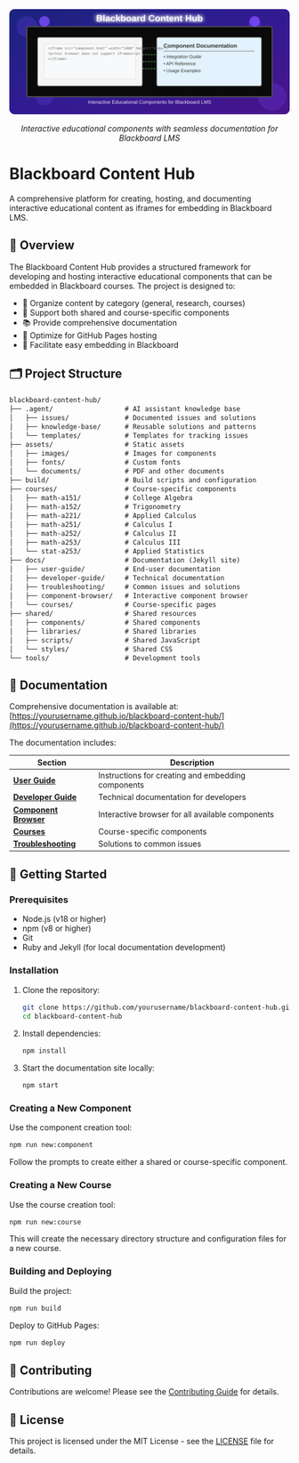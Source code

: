 <div align="center">
  <img src="assets/images/blackboard-content-hub-logo.svg" alt="Blackboard Content Hub" width="800">
  <p><em>Interactive educational components with seamless documentation for Blackboard LMS</em></p>
</div>

# Blackboard Content Hub

A comprehensive platform for creating, hosting, and documenting interactive educational content as iframes for embedding in Blackboard LMS.

## 🎯 Overview

The Blackboard Content Hub provides a structured framework for developing and hosting interactive educational components that can be embedded in Blackboard courses. The project is designed to:

- 🏢 Organize content by category (general, research, courses)
- 🔄 Support both shared and course-specific components
- 📚 Provide comprehensive documentation
- 🚀 Optimize for GitHub Pages hosting
- 🔌 Facilitate easy embedding in Blackboard

## 🗂️ Project Structure

```
blackboard-content-hub/
├── .agent/                  # AI assistant knowledge base
│   ├── issues/              # Documented issues and solutions
│   ├── knowledge-base/      # Reusable solutions and patterns
│   └── templates/           # Templates for tracking issues
├── assets/                  # Static assets
│   ├── images/              # Images for components
│   ├── fonts/               # Custom fonts
│   └── documents/           # PDF and other documents
├── build/                   # Build scripts and configuration
├── courses/                 # Course-specific components
│   ├── math-a151/           # College Algebra
│   ├── math-a152/           # Trigonometry
│   ├── math-a221/           # Applied Calculus
│   ├── math-a251/           # Calculus I
│   ├── math-a252/           # Calculus II
│   ├── math-a253/           # Calculus III
│   └── stat-a253/           # Applied Statistics
├── docs/                    # Documentation (Jekyll site)
│   ├── user-guide/          # End-user documentation
│   ├── developer-guide/     # Technical documentation
│   ├── troubleshooting/     # Common issues and solutions
│   ├── component-browser/   # Interactive component browser
│   └── courses/             # Course-specific pages
├── shared/                  # Shared resources
│   ├── components/          # Shared components
│   ├── libraries/           # Shared libraries
│   ├── scripts/             # Shared JavaScript
│   └── styles/              # Shared CSS
└── tools/                   # Development tools
```

## 📖 Documentation

Comprehensive documentation is available at: [https://yourusername.github.io/blackboard-content-hub/](https://yourusername.github.io/blackboard-content-hub/)

The documentation includes:

| Section | Description |
|---------|-------------|
| **[User Guide](https://yourusername.github.io/blackboard-content-hub/user-guide/)** | Instructions for creating and embedding components |
| **[Developer Guide](https://yourusername.github.io/blackboard-content-hub/developer-guide/)** | Technical documentation for developers |
| **[Component Browser](https://yourusername.github.io/blackboard-content-hub/component-browser/)** | Interactive browser for all available components |
| **[Courses](https://yourusername.github.io/blackboard-content-hub/courses/)** | Course-specific components |
| **[Troubleshooting](https://yourusername.github.io/blackboard-content-hub/troubleshooting/)** | Solutions to common issues |

## 🚀 Getting Started

### Prerequisites

- Node.js (v18 or higher)
- npm (v8 or higher)
- Git
- Ruby and Jekyll (for local documentation development)

### Installation

1. Clone the repository:
   ```bash
   git clone https://github.com/yourusername/blackboard-content-hub.git
   cd blackboard-content-hub
   ```

2. Install dependencies:
   ```bash
   npm install
   ```

3. Start the documentation site locally:
   ```bash
   npm start
   ```

### Creating a New Component

Use the component creation tool:

```bash
npm run new:component
```

Follow the prompts to create either a shared or course-specific component.

### Creating a New Course

Use the course creation tool:

```bash
npm run new:course
```

This will create the necessary directory structure and configuration files for a new course.

### Building and Deploying

Build the project:

```bash
npm run build
```

Deploy to GitHub Pages:

```bash
npm run deploy
```

## 🤝 Contributing

Contributions are welcome! Please see the [Contributing Guide](https://yourusername.github.io/blackboard-content-hub/contributing/) for details.

## 📄 License

This project is licensed under the MIT License - see the [LICENSE](LICENSE) file for details.
